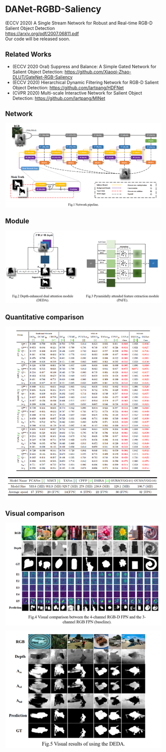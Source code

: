 # DANet-RGBD-Saliency
(ECCV 2020) A Single Stream Network for Robust and Real-time RGB-D Salient Object Detection  
https://arxiv.org/pdf/2007.06811.pdf  
Our code will be released soon.
## Related Works
* (ECCV 2020 Oral) Suppress and Balance: A Simple Gated Network for Salient Object Detection: https://github.com/Xiaoqi-Zhao-DLUT/GateNet-RGB-Saliency
* (ECCV 2020) Hierarchical Dynamic Filtering Network for RGB-D Salient Object Detection: https://github.com/lartpang/HDFNet
* (CVPR 2020) Multi-scale Interactive Network for Salient Object Detection: https://github.com/lartpang/MINet

## Network
![](./Image/Network.png)

## Module
![](./Image/Module.png)

## Quantitative comparison
![](./Image/Quantitative_comparison.png)

## Visual comparison
![](./Image/visual_4channel.png)

![](./Image/visual_deda.png)



